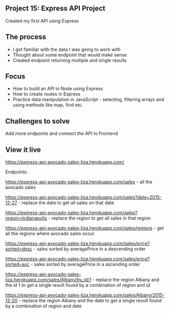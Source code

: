## Project 15: Express API Project

Created my first API using Express

## The process

- I got familiar with the data I was going to work with
- Thought about some endpoint that would make sense
- Created endpoint returning multiple and single results

## Focus
- How to build an API in Node using Express
- How to create routes in Express
- Practice data manipulation in JavaScript - selecting, filtering arrays and using methods like map, find etc.

## Challenges to solve

Add more endpoints and connect the API to Frontend

## View it live
https://express-api-avocado-sales-liza.herokuapp.com/

Endpoints:

https://express-api-avocado-sales-liza.herokuapp.com/sales - all the avocado sales

https://express-api-avocado-sales-liza.herokuapp.com/sales?date=2015-12-27 - replace the date to get all sales on that date

https://express-api-avocado-sales-liza.herokuapp.com/sales?region=Indianapolis - replace the region to get all sales in that region

https://express-api-avocado-sales-liza.herokuapp.com/sales/regions - get all the regions where avocado sales occur

https://express-api-avocado-sales-liza.herokuapp.com/sales/price?sorted=desc - sales sorted by averagePrice in a descending order

https://express-api-avocado-sales-liza.herokuapp.com/sales/price?sorted=asc -  sales sorted by averagePrice in a ascending order

https://express-api-avocado-sales-liza.herokuapp.com/sales/Albany/by_id/1 - replace the region Albany and the id 1 to get a single result found by a combination of region and id

https://express-api-avocado-sales-liza.herokuapp.com/sales/Albany/2015-12-20 - replace the region Albany and the date to get a single result found by a combination of region and date




